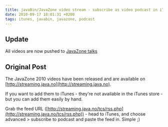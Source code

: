 ```yaml
---
title: javaBin/JavaZone video stream - subscribe as video podcast in iTunes
date: 2010-09-17 18:01:31 +0200
tags: itunes, javabin, javazone, podcast
---
```


## Update

All videos are now pushed to [JavaZone talks](http://video.javazone.no/)

## Original Post

The JavaZone 2010 videos have been released and are available on [http://streaming.java.no](http://streaming.java.no).

If you want to add them to iTunes - they're not available in the iTunes store - but you can add them easily by hand.

Grab the feed URL ([http://streaming.java.no/tcs/rss.php](http://streaming.java.no/tcs/rss.php)) - head to iTunes, and choose advanced > subscribe to podcast and paste the feed in. Simple ;)
